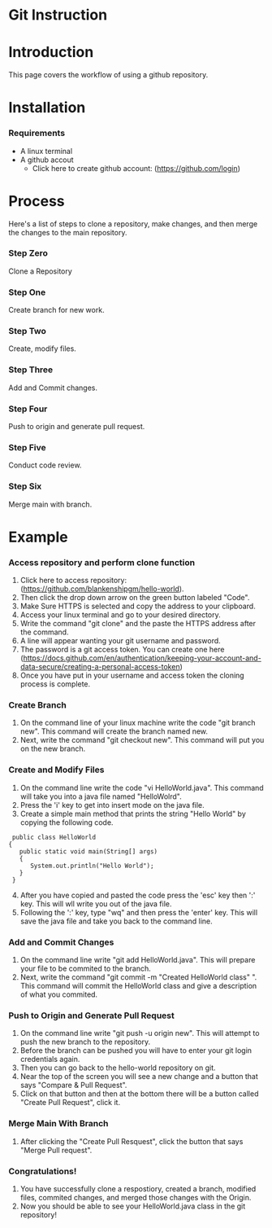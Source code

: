 # Git Instruction
# Introduction 
This page covers the workflow of using a github repository.

# Installation
### Requirements
* A linux terminal
* A github accout
  * Click here to create github account: (https://github.com/login)

# Process
Here's a list of steps to clone a repository, make changes, and then merge the changes to the main repository.

### Step Zero
Clone a Repository

### Step One
Create branch for new work.

### Step Two
Create, modify files.

### Step Three
Add and Commit changes.

### Step Four
Push to origin and generate pull request.

### Step Five
Conduct code review.

### Step Six
Merge main with branch.

# Example
 
### Access repository and perform clone function
1. Click here to access repository: (https://github.com/blankenshipgm/hello-world).
2. Then click the drop down arrow on the green button labeled "Code".
3. Make Sure HTTPS is selected and copy the address to your clipboard.
4. Access your linux terminal and go to your desired directory.
5. Write the command "git clone" and the paste the HTTPS address after the command.
6. A line will appear wanting your git username and password.
7. The password is a git access token. You can create one here (https://docs.github.com/en/authentication/keeping-your-account-and-data-secure/creating-a-personal-access-token)
8. Once you have put in your username and access token the cloning process is complete. 
### Create Branch 
1. On the command line of your linux machine write the code "git branch new". This command will create the branch named new.
2. Next, write the command "git checkout new". This command will put you on the new branch.
### Create and Modify Files
1. On the command line write the code "vi HelloWorld.java". This command will take you into a java file named "HelloWolrd".
2. Press the 'i' key to get into insert mode on the java file. 
3. Create a simple main method that prints the string "Hello World" by copying the following code. 
```
 public class HelloWorld
{ 
   public static void main(String[] args)
   {
      System.out.println("Hello World");  
   }
 }
```
4. After you have copied and pasted the code press the 'esc' key then ':' key. This will wll write you out of the java file.
5. Following the ':' key, type "wq" and then press the 'enter' key. This will save the java file and take you back to the command line.
### Add and Commit Changes
1. On the command line write "git add HelloWorld.java". This will prepare your file to be commited to the branch.
2. Next, write the command "git commit -m "Created HelloWorld class" ". This command will commit the HelloWorld class and give a description of what you commited. 
### Push to Origin and Generate Pull Request
1. On the command line write "git push -u origin new". This will attempt to push the new branch to the repository.
2. Before the branch can be pushed you will have to enter your git login credentials again.
3. Then you can go back to the hello-world repository on git. 
4. Near the top of the screen you will see a new change and a button that says "Compare & Pull Request".
5. Click on that button and then at the bottom there will be a button called "Create Pull Request", click it.
### Merge Main With Branch
1. After clicking the "Create Pull Resquest", click the button that says "Merge Pull request".
### Congratulations!
1. You have successfully clone a respostiory, created a branch, modified files, commited changes, and merged those changes with the Origin. 
2. Now you should be able to see your HelloWorld.java class in the git repository!

